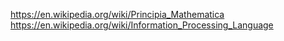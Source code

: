 
<!--
-->

https://en.wikipedia.org/wiki/Principia_Mathematica
https://en.wikipedia.org/wiki/Information_Processing_Language

<!-- vim: set autoindent expandtab sw=4 syntax=markdown: -->
